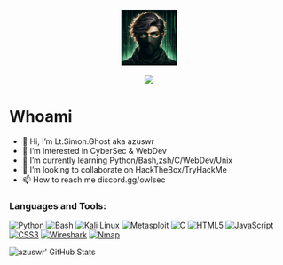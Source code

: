 <p align="center">
  <img src="./azuswr.png" style="max-width: 100px; max-height: 100px;" alt="Sir Simon's Emblem" class="rounded-image">
</p>

<p align="center">
  <img src="https://profile-counter.glitch.me/azuswr/count.svg">
</p>

# Whoami
- 👋 Hi, I’m Lt.Simon.Ghost aka azuswr
- 👀 I’m interested in CyberSec & WebDev
- 🌱 I’m currently learning Python/Bash,zsh/C/WebDev/Unix 
- 💞️ I’m looking to collaborate on HackTheBox/TryHackMe
- 📫 How to reach me discord.gg/owlsec 

### Languages and Tools:
[![Python][python-shield]][python-url]
[![Bash][bash-shield]][bash-url]
[![Kali Linux][kali-linux-shield]][kali-linux-url]
[![Metasploit][metasploit-shield]][metasploit-url]
[![C][c-shield]][c-url]
[![HTML5][html5-shield]][html5-url]
[![JavaScript][javascript-shield]][javascript-url]
[![CSS3][css3-shield]][css3-url]
[![Wireshark][wireshark-shield]][wireshark-url]
[![Nmap][nmap-shield]][nmap-url]

<!-- Shields Links -->
[python-shield]: https://img.shields.io/badge/Python-3776AB?style=for-the-badge&logo=python&logoColor=white
[python-url]: https://python.org
[bash-shield]: https://img.shields.io/badge/Bash-4EAA25?style=for-the-badge&logo=gnu-bash&logoColor=white
[bash-url]: https://www.gnu.org/software/bash/
[kali-linux-shield]: https://img.shields.io/badge/Kali_Linux-557C94?style=for-the-badge&logo=kali-linux&logoColor=white
[kali-linux-url]: https://www.kali.org/
[metasploit-shield]: https://img.shields.io/badge/Metasploit-FF1111?style=for-the-badge&logo=metasploit&logoColor=white
[metasploit-url]: https://www.metasploit.com/
[c-shield]: https://img.shields.io/badge/C-A8B9CC?style=for-the-badge&logo=c&logoColor=white
[c-url]: https://en.wikipedia.org/wiki/C_(programming_language)
[html5-shield]: https://img.shields.io/badge/HTML5-E34F26?style=for-the-badge&logo=html5&logoColor=white
[html5-url]: https://html.spec.whatwg.org/
[javascript-shield]: https://img.shields.io/badge/JavaScript-F7DF1E?style=for-the-badge&logo=javascript&logoColor=black
[javascript-url]: https://developer.mozilla.org/en-US/docs/Web/JavaScript
[css3-shield]: https://img.shields.io/badge/CSS3-1572B6?style=for-the-badge&logo=css3&logoColor=white
[css3-url]: https://www.w3.org/Style/CSS/Overview.en.html
[nodejs-shield]: https://img.shields.io/badge/Node.js-339933?style=for-the-badge&logo=nodedotjs&logoColor=white
[nodejs-url]: https://nodejs.org/
[wireshark-shield]: https://img.shields.io/badge/Wireshark-1679A7?style=for-the-badge&logo=wireshark&logoColor=white
[wireshark-url]: https://www.wireshark.org/
[nmap-shield]: https://img.shields.io/badge/Nmap-0E83CD?style=for-the-badge&logo=nmap&logoColor=white
[nmap-url]: https://nmap.org/





<!---
azuswr/azuswr is a ✨ special ✨ repository because its `README.md` (this file) appears on your GitHub profile.
You can click the Preview link to take a look at your changes.
--->
![azuswr' GitHub Stats](https://github-readme-stats.vercel.app/api?username=azuswr&show_icons=true&theme=radical)
